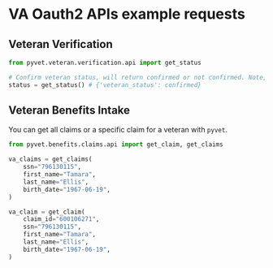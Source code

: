 # VA Oauth2 APIs example requests

## Veteran Verification

```python
from pyvet.veteran.verification.api import get_status

# Confirm veteran status, will return confirmed or not confirmed. Note, oidc handshake is happening here.
status = get_status() # {'veteran_status': confirmed}
```

## Veteran Benefits Intake

You can get all claims or a specific claim for a veteran with `pyvet`.

```python
from pyvet.benefits.claims.api import get_claim, get_claims

va_claims = get_claims(
    ssn="796130115",
    first_name="Tamara",
    last_name="Ellis",
    birth_date="1967-06-19",
)

va_claim = get_claim(
    claim_id="600106271",
    ssn="796130115",
    first_name="Tamara",
    last_name="Ellis",
    birth_date="1967-06-19",
)

```
